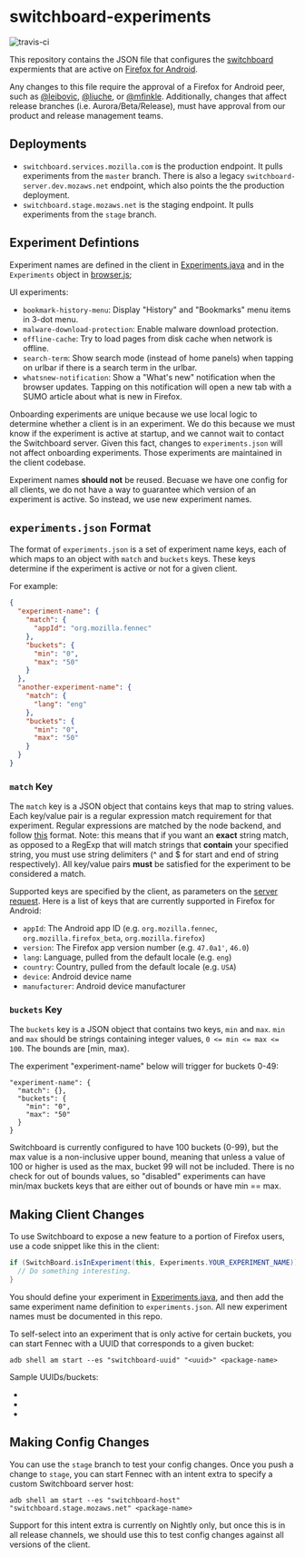 # switchboard-experiments
![travis-ci](https://travis-ci.org/mozilla-services/switchboard-experiments.svg?branch=master)

This repository contains the JSON file that configures the [switchboard](https://github.com/mozilla-services/switchboard-server) expermients that are active on [Firefox for Android](https://developer.mozilla.org/en-US/docs/Simple_Firefox_for_Android_build).

Any changes to this file require the approval of a Firefox for Android peer, such as [@leibovic](https://github.com/leibovic), [@liuche](https://github.com/liuche), or [@mfinkle](https://github.com/mfinkle). Additionally, changes that affect release branches (i.e. Aurora/Beta/Release), must have approval from our product and release management teams.

## Deployments

* `switchboard.services.mozilla.com` is the production endpoint. It pulls experiments from the `master` branch. There is also a legacy `switchboard-server.dev.mozaws.net` endpoint, which also points the the production deployment.
* `switchboard.stage.mozaws.net` is the staging endpoint. It pulls experiments from the `stage` branch.

## Experiment Defintions

Experiment names are defined in the client in [Experiments.java](http://hg.mozilla.org/mozilla-central/file/tip/mobile/android/base/java/org/mozilla/gecko/util/Experiments.java) and in the `Experiments` object in [browser.js](http://hg.mozilla.org/mozilla-central/file/tip/mobile/android/chrome/content/browser.js);

UI experiments:
* `bookmark-history-menu`: Display "History" and "Bookmarks" menu items in 3-dot menu.
* `malware-download-protection`: Enable malware download protection.
* `offline-cache`: Try to load pages from disk cache when network is offline.
* `search-term`: Show search mode (instead of home panels) when tapping on urlbar if there is a search term in the urlbar.
* `whatsnew-notification`: Show a "What's new" notification when the browser updates. Tapping on this notification will open a new tab with a SUMO article about what is new in Firefox.

Onboarding experiments are unique because we use local logic to determine whether a client is in an experiment. We do this because we must know if the experiment is active at startup, and we cannot wait to contact the Switchboard server. Given this fact, changes to `experiments.json` will not affect onboarding experiments. Those experiments are maintained in the client codebase.

Experiment names **should not** be reused. Becuase we have one config for all clients, we do not have a way to guarantee which version of an experiment is active. So instead, we use new experiment names.

## `experiments.json` Format

The format of `experiments.json` is a set of experiment name keys, each of which maps to an object with `match` and `buckets` keys. These keys determine if the experiment is active or not for a given client.

For example:

```json
{
  "experiment-name": {
    "match": {
      "appId": "org.mozilla.fennec"
    },
    "buckets": {
      "min": "0",
      "max": "50"
    }
  },
  "another-experiment-name": {
    "match": {
      "lang": "eng"
    },
    "buckets": {
      "min": "0",
      "max": "50"
    }
  }
}
```
### `match` Key

The `match` key is a JSON object that contains keys that map to string values.
Each key/value pair is a regular expression match requirement for that experiment.
Regular expressions are matched by the node backend, and follow [this](https://developer.mozilla.org/en-US/docs/Web/JavaScript/Reference/Global_Objects/RegExp) format. Note: this means that if you want an **exact** string match, as opposed to a RegExp that will match strings that **contain** your specified string, you must use string delimiters (^ and $ for start and end of string respectively).
All key/value pairs **must** be satisfied for the experiment to be considered a match.

Supported keys are specified by the client, as parameters on the [server request](http://hg.mozilla.org/mozilla-central/file/494289c72ba3/mobile/android/thirdparty/com/keepsafe/switchboard/SwitchBoard.java#l226). Here is a list of keys that are currently supported in Firefox for Android:
* `appId`: The Android app ID (e.g. `org.mozilla.fennec`, `org.mozilla.firefox_beta`, `org.mozilla.firefox`)
* `version`: The Firefox app version number (e.g. `47.0a1'`, `46.0`)
* `lang`: Language, pulled from the default locale (e.g. `eng`)
* `country`: Country, pulled from the default locale (e.g. `USA`)
* `device`: Android device name
* `manufacturer`: Android device manufacturer

### `buckets` Key

The `buckets` key is a JSON object that contains two keys, `min` and `max`.
`min` and `max` should be strings containing integer values, `0 <= min <= max <= 100`. The bounds are [min, max).

The experiment "experiment-name" below will trigger for buckets 0-49:

```
"experiment-name": {
  "match": {},
  "buckets": {
    "min": "0",
    "max": "50"
  }
}
```

Switchboard is currently configured to have 100 buckets (0-99), but the max value is a non-inclusive upper bound, meaning that unless a value of 100 or higher is used as the max, bucket 99 will not be included. There is no check for out of bounds values, so "disabled" experiments can have min/max buckets keys that are either out of bounds or have min == max.

## Making Client Changes

To use Switchboard to expose a new feature to a portion of Firefox users, use a code snippet like this in the client:

```java
if (SwitchBoard.isInExperiment(this, Experiments.YOUR_EXPERIMENT_NAME)) {
  // Do something interesting.
}
```
You should define your experiment in [Experiments.java](http://hg.mozilla.org/mozilla-central/file/tip/mobile/android/base/java/org/mozilla/gecko/util/Experiments.java), and then add the same experiment name definition to `experiments.json`. All new experiment names must be documented in this repo.

To self-select into an experiment that is only active for certain buckets, you can start Fennec with a UUID that corresponds to a given bucket:

`adb shell am start --es "switchboard-uuid" "<uuid>" <package-name> `

Sample UUIDs/buckets:
* [0-33]: `1`
* [33-66]: `4f6dd32e-5a5f-45db-9219-40f7c6cb4cd0`
* [66-100]: `79693e2a-d3ea-44ca-94f3-04f0887eaeb3`

## Making Config Changes

You can use the `stage` branch to test your config changes. Once you push a change to `stage`, you can start Fennec with an intent extra to specify a custom Switchboard server host:

`adb shell am start --es "switchboard-host" "switchboard.stage.mozaws.net" <package-name>`

Support for this intent extra is currently on Nightly only, but once this is in all release channels, we should use this to test config changes against all versions of the client.

